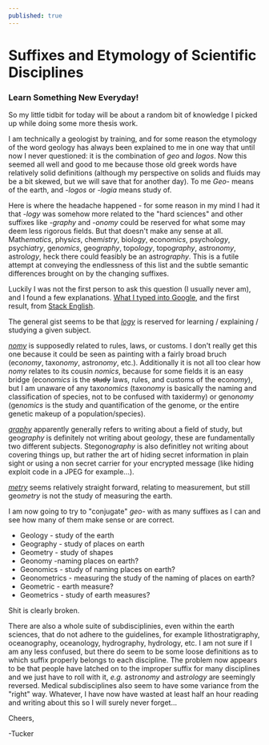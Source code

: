 ```yaml
---
published: true
---
```

# Suffixes and Etymology of Scientific Disciplines
### Learn Something New Everyday!

So my little tidbit for today will be about a random bit of knowledge I picked up while doing some more thesis work.

I am technically a geologist by training, and for some reason the etymology of the word geology has always been explained to me in one way that until now I never questioned: it is the combination of *geo* and *logos*. Now this seemed all well and good to me because those old greek words have relatively solid definitions (although my perspective on solids and fluids may be a bit skewed, but we will save that for another day). To me *Geo-* means of the earth, and *-logos* or *-logia* means study of.

Here is where the headache happened - for some reason in my mind I had it that *-logy* was somehow more related to the "hard sciences" and other suffixes like *-graphy* and *-onomy* could be reserved for what some may deem less rigorous fields. But that doesn't make any sense at all. Math*ematics*, phys*ics*, chem*istry*, bio*logy*, econ*omics*, psycho*logy*, psych*iatry*, ge*nomics*, geo*graphy*, topo*logy*, topo*graphy*, astro*nomy*, astro*logy*, heck there could feasibly be an astro*graphy*. This is a futile attempt at conveying the endlessness of this list and the subtle semantic differences brought on by the changing suffixes. 

Luckily I was not the first person to ask this question (I usually never am), and I found a few explanations. [What I typed into Google](https://www.google.com/search?rlz=1CDGOYI_enUS710US710&hl=en-US&ei=jZanWIfTL-ut0gLJw5yQBg&q=ology+and+graphy&oq=logy+vs+gra&gs_l=mobile-gws-serp.1.1.0i13i30k1j0i22i10i30k1j0i13i30k1j0i13i5i30k1j0i13i30k1.1792.14050.0.15963.16.16.0.1.1.0.198.2490.0j15.15.0....0...1c.1.64.mobile-gws-serp..1.12.1827...0j0i67k1j0i10k1j0i20k1j35i39k1j0i131k1j0i13k1j0i13i10k1.K15DLn0_hl4#hl=en-US&q=ology+ography+onomy+ometry+omics&*), and the first result, from [Stack English](http://english.stackexchange.com/questions/116456/meaning-of-onomy-ology-and-ography).

The general gist seems to be that [*logy*](https://en.wikipedia.org/wiki/-logy) is reserved for learning / explaining / studying a given subject. 

[*nomy*](https://en.wiktionary.org/wiki/-nomy#English) is supposedly related to rules, laws, or customs. I don't really get this one because it could be seen as painting with a fairly broad bruch (eco*nomy*, taxo*nomy*, astro*nomy*, etc.). Additionally it is not all too clear how *nomy* relates to its cousin *nomics*, because for some fields it is an easy bridge (eco*nomics* is the ~~study~~ laws, rules, and customs of the eco*nomy*), but I am unaware of any taxo*nomics* (taxo*nomy* is basically the naming and classification of species, not to be confused with taxidermy) or geno*nomy* (ge*nomics* is the study and quantification of the genome, or the entire genetic makeup of a population/species).  

[*graphy*](https://en.wikipedia.org/wiki/-graphy) apparently generally refers to writing about a field of study, but geo*graphy* is definitely not writing about geo*logy*, these are fundamentally two different subjects. Stegono*graphy* is also definitley not writing about covering things up, but rather the art of hiding secret information in plain sight or using a non secret carrier for your encrypted message (like hiding exploit code in a JPEG for example...).

[*metry*](https://en.wiktionary.org/wiki/-metry) seems relatively straight forward, relating to measurement, but still geo*metry* is not the study of measuring the earth. 

I am now going to try to "conjugate" *geo-* with as many suffixes as I can and see how many of them make sense or are correct. 

* Geology - study of the earth
* Geography - study of places on earth
* Geometry - study of shapes
* Geonomy -naming places on earth?
* Geonomics - study of naming places on earth?
* Geonometrics - measuring the study of the naming of places on earth?
* Geometric - earth measure?
* Geometrics - study of earth measures?

Shit is clearly broken.

There are also a whole suite of subdisciplinies, even within the earth sciences, that do not adhere to the guidelines, for example lithostratigraphy, oceanography, oceanology, hydrography, hydrology, etc. I am not sure if I am any less confused, but there do seem to be some loose definitions as to which suffix properly belongs to each discipline. The problem now appears to be that people have latched on to the improper suffix for many disciplines and we just have to roll with it, *e.g.* astr*onomy* and astr*ology* are seemingly reversed. Medical subdisciplines also seem to have some variance from the "right" way. Whatever, I have now have wasted at least half an hour reading and writing about this so I will surely never forget...

Cheers,

-Tucker
